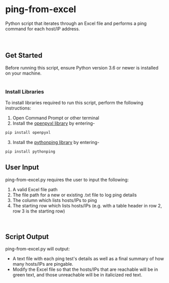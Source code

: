 # ping-from-excel
Python script that iterates through an Excel file and performs a ping command for each host/IP address.
<br />
<br />
<br />
## Get Started
Before running this script, ensure Python version 3.6 or newer is installed on your machine.
<br />
<br />
### Install Libraries
To install libraries required to run this script, perform the following instructions:
1. Open Command Prompt or other terminal 
2. Install the [openpyxl library](https://openpyxl.readthedocs.io/en/stable/) by entering-
  ```cmd
  pip install openpyxl
  ```
3. Install the [pythonping library](https://pypi.org/project/pythonping/) by entering-
  ```cmd
  pip install pythonping
  ```
  


## User Input

ping-from-excel.py requires the user to input the following:

1. A valid Excel file path
2. The file path for a new or existing .txt file to log ping details
3. The column which lists hosts/IPs to ping
4. The starting row which lists hosts/IPs (e.g. with a table header in row 2, row 3 is the starting row)

<br />

## Script Output

ping-from-excel.py will output:
   
* A text file with each ping test's details as well as a final summary of how many hosts/IPs are pingable. 
* Modify the Excel file so that the hosts/IPs that are reachable will be in green text, and those unreachable will be in italicized red text.
